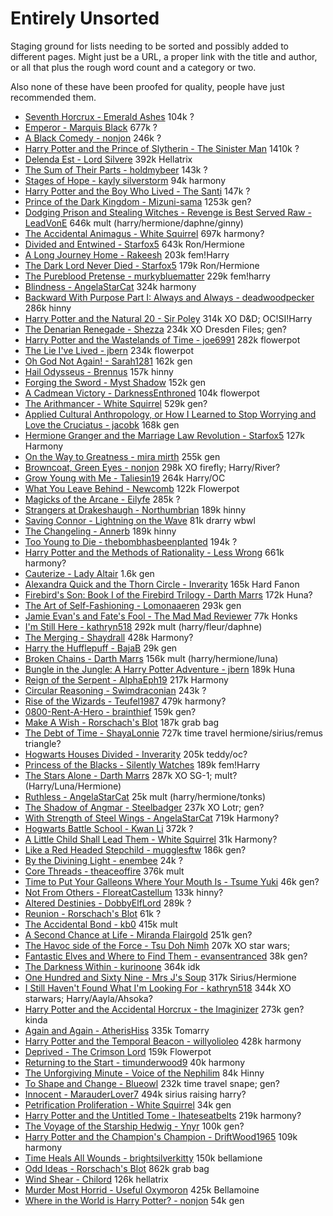 # Entirely Unsorted

Staging ground for lists needing to be sorted and possibly added to different pages.
Might just be a URL, a proper link with the title and author, or all that plus the rough word count and a category or two. 

Also none of these have been proofed for quality, people have just recommended them.


- [Seventh Horcrux - Emerald Ashes](https://www.fanfiction.net/s/10677106) 104k ?
- [Emperor - Marquis Black](https://www.fanfiction.net/s/5904185) 677k ?
- [A Black Comedy - nonjon](https://www.fanfiction.net/s/3401052) 246k ?
- [Harry Potter and the Prince of Slytherin - The Sinister Man](https://www.fanfiction.net/s/11191235) 1410k ?
- [Delenda Est - Lord Silvere](https://www.fanfiction.net/s/5511855) 392k Hellatrix
- [The Sum of Their Parts - holdmybeer](https://www.fanfiction.net/s/11858167) 143k ?
- [Stages of Hope - kayly silverstorm](https://www.fanfiction.net/s/6892925) 94k harmony
- [Harry Potter and the Boy Who Lived - The Santi](https://www.fanfiction.net/s/5353809) 147k ?
- [Prince of the Dark Kingdom - Mizuni-sama](https://www.fanfiction.net/s/3766574) 1253k gen?
- [Dodging Prison and Stealing Witches - Revenge is Best Served Raw - LeadVonE](https://www.fanfiction.net/s/11574569) 646k mult (harry/hermione/daphne/ginny)
- [The Accidental Animagus - White Squirrel](https://www.fanfiction.net/s/9863146) 697k harmony?
- [Divided and Entwined - Starfox5](https://www.fanfiction.net/s/11910994) 643k Ron/Hermione
- [A Long Journey Home - Rakeesh](https://www.fanfiction.net/s/9860311) 203k fem!Harry
- [The Dark Lord Never Died - Starfox5](https://www.fanfiction.net/s/11773877) 179k Ron/Hermione
- [The Pureblood Pretense - murkybluematter](https://www.fanfiction.net/s/7613196) 229k fem!harry
- [Blindness - AngelaStarCat](https://www.fanfiction.net/s/10937871) 324k harmony
- [Backward With Purpose Part I: Always and Always - deadwoodpecker](https://www.fanfiction.net/s/4101650) 286k hinny
- [Harry Potter and the Natural 20 - Sir Poley](https://www.fanfiction.net/s/8096183) 314k XO D&D; OC!SI!Harry
- [The Denarian Renegade - Shezza](https://www.fanfiction.net/s/3473224) 234k XO Dresden Files; gen?
- [Harry Potter and the Wastelands of Time - joe6991](https://www.fanfiction.net/s/4068153) 282k flowerpot
- [The Lie I've Lived - jbern](https://www.fanfiction.net/s/3384712) 234k flowerpot
- [Oh God Not Again! - Sarah1281](https://www.fanfiction.net/s/4536005) 162k  gen
- [Hail Odysseus - Brennus](https://www.fanfiction.net/s/10645463) 157k hinny
- [Forging the Sword - Myst Shadow](https://www.fanfiction.net/s/3557725) 152k gen
- [A Cadmean Victory - DarknessEnthroned](https://www.fanfiction.net/s/11446957) 104k flowerpot
- [The Arithmancer - White Squirrel](https://www.fanfiction.net/s/10070079) 529k gen?
- [Applied Cultural Anthropology, or How I Learned to Stop Worrying and Love the Cruciatus - jacobk](https://www.fanfiction.net/s/9238861) 168k gen
- [Hermione Granger and the Marriage Law Revolution - Starfox5](https://www.fanfiction.net/s/10595005) 127k Harmony
- [On the Way to Greatness - mira mirth](https://www.fanfiction.net/s/4745329) 255k gen
- [Browncoat, Green Eyes - nonjon](https://www.fanfiction.net/s/2857962) 298k XO firefly; Harry/River?
- [Grow Young with Me - Taliesin19](https://www.fanfiction.net/s/11111990) 264k Harry/OC
- [What You Leave Behind - Newcomb](https://www.fanfiction.net/s/10758358) 122k Flowerpot
- [Magicks of the Arcane - Eilyfe](https://www.fanfiction.net/s/8303194) 285k ?
- [Strangers at Drakeshaugh - Northumbrian](https://www.fanfiction.net/s/6331126) 189k hinny
- [Saving Connor - Lightning on the Wave](https://www.fanfiction.net/s/2580283) 81k drarry wbwl
- [The Changeling - Annerb](https://www.fanfiction.net/s/6919395) 189k hinny
- [Too Young to Die - thebombhasbeenplanted](https://www.fanfiction.net/s/9057950) 194k ?
- [Harry Potter and the Methods of Rationality - Less Wrong](https://www.fanfiction.net/s/5782108) 661k harmony?
- [Cauterize - Lady Altair](https://www.fanfiction.net/s/4152700) 1.6k gen
- [Alexandra Quick and the Thorn Circle - Inverarity](https://www.fanfiction.net/s/3964606) 165k Hard Fanon
- [Firebird's Son: Book I of the Firebird Trilogy - Darth Marrs](https://www.fanfiction.net/s/8629685) 172k Huna?
- [The Art of Self-Fashioning - Lomonaaeren](https://www.fanfiction.net/s/11585823) 293k gen
- [Jamie Evan's and Fate's Fool - The Mad Mad Reviewer](https://www.fanfiction.net/s/8175132) 77k Honks
- [I'm Still Here - kathryn518](https://www.fanfiction.net/s/9704180) 292k mult (harry/fleur/daphne)
- [The Merging - Shaydrall](https://www.fanfiction.net/s/9720211) 428k Harmony?
- [Harry the Hufflepuff - BajaB](https://www.fanfiction.net/s/6466185) 29k gen
- [Broken Chains - Darth Marrs](https://www.fanfiction.net/s/7718942) 156k mult (harry/hermione/luna)
- [Bungle in the Jungle: A Harry Potter Adventure - jbern](https://www.fanfiction.net/s/2889350) 189k Huna
- [Reign of the Serpent - AlphaEph19](https://www.fanfiction.net/s/9783012) 217k Harmony
- [Circular Reasoning - Swimdraconian](https://www.fanfiction.net/s/2680093) 243k ?
- [Rise of the Wizards - Teufel1987](https://www.fanfiction.net/s/6254783) 479k harmony?
- [0800-Rent-A-Hero - brainthief](https://www.fanfiction.net/s/11160991) 159k gen?
- [Make A Wish - Rorschach's Blot](https://www.fanfiction.net/s/2318355) 187k grab bag
- [The Debt of Time - ShayaLonnie](https://www.fanfiction.net/s/10772496) 727k time travel hermione/sirius/remus triangle?
- [Hogwarts Houses Divided - Inverarity](https://www.fanfiction.net/s/3979062) 205k teddy/oc?
- [Princess of the Blacks - Silently Watches](https://www.fanfiction.net/s/8233291) 189k fem!Harry
- [The Stars Alone - Darth Marrs](https://www.fanfiction.net/s/12040341) 287k XO SG-1; mult? (Harry/Luna/Hermione)
- [Ruthless - AngelaStarCat](https://www.fanfiction.net/s/10493620) 25k mult (harry/hermione/tonks)
- [The Shadow of Angmar - Steelbadger](https://www.fanfiction.net/s/11115934) 237k XO Lotr; gen?
- [With Strength of Steel Wings - AngelaStarCat](https://www.fanfiction.net/s/9036071) 719k Harmony?
- [Hogwarts Battle School - Kwan Li](https://www.fanfiction.net/s/8379655) 372k ?
- [A Little Child Shall Lead Them - White Squirrel](https://www.fanfiction.net/s/10871795) 31k Harmony?
- [Like a Red Headed Stepchild - mugglesftw](https://www.fanfiction.net/s/12382425) 186k gen?
- [By the Divining Light - enembee](https://www.fanfiction.net/s/5201703) 24k ?
- [Core Threads - theaceoffire](https://www.fanfiction.net/s/10136172) 376k mult
- [Time to Put Your Galleons Where Your Mouth Is - Tsume Yuki](https://www.fanfiction.net/s/10610076) 46k gen?
- [Not From Others - FloreatCastellum](https://www.fanfiction.net/s/11419408) 133k hinny?
- [Altered Destinies - DobbyElfLord](https://www.fanfiction.net/s/3155057) 289k ?
- [Reunion - Rorschach's Blot](https://www.fanfiction.net/s/4655545) 61k ?
- [The Accidental Bond - kb0](https://www.fanfiction.net/s/5604382) 415k mult
- [A Second Chance at Life - Miranda Flairgold](https://www.fanfiction.net/s/2488754) 251k gen?
- [The Havoc side of the Force - Tsu Doh Nimh](https://www.fanfiction.net/s/8501689) 207k XO star wars; 
- [Fantastic Elves and Where to Find Them - evansentranced](https://www.fanfiction.net/s/8197451) 38k gen?
- [The Darkness Within - kurinoone](https://www.fanfiction.net/s/2913149) 364k idk
- [One Hundred and Sixty Nine - Mrs J's Soup](https://www.fanfiction.net/s/8581093) 317k Sirius/Hermione
- [I Still Haven't Found What I'm Looking For - kathryn518](https://www.fanfiction.net/s/11157943) 344k XO starwars; Harry/Aayla/Ahsoka?
- [Harry Potter and the Accidental Horcrux - the Imaginizer](https://www.fanfiction.net/s/11762850) 273k gen? kinda
- [Again and Again - AtherisHiss](https://www.fanfiction.net/s/8149841) 335k Tomarry
- [Harry Potter and the Temporal Beacon - willyolioleo](https://www.fanfiction.net/s/6517567) 428k harmony
- [Deprived - The Crimson Lord](https://www.fanfiction.net/s/7402590) 159k Flowerpot
- [Returning to the Start - timunderwood9](https://www.fanfiction.net/s/10687059) 40k harmony
- [The Unforgiving Minute - Voice of the Nephilim](https://www.fanfiction.net/s/6256154) 84k Hinny
- [To Shape and Change - Blueowl](https://www.fanfiction.net/s/6413108) 232k time travel snape; gen?
- [Innocent - MarauderLover7](https://www.fanfiction.net/s/9469064) 494k sirius raising harry?
- [Petrification Proliferation - White Squirrel](https://www.fanfiction.net/s/11265467) 34k gen
- [Harry Potter and the Untitled Tome - Ihateseatbelts](https://www.fanfiction.net/s/10210053) 219k harmony?
- [The Voyage of the Starship Hedwig - Ynyr](https://www.fanfiction.net/s/7135971) 100k gen?
- [Harry Potter and the Champion's Champion - DriftWood1965](https://www.fanfiction.net/s/5483280) 109k harmony
- [Time Heals All Wounds - brightsilverkitty](https://www.fanfiction.net/s/7410369) 150k bellamione
- [Odd Ideas - Rorschach's Blot](https://www.fanfiction.net/s/2565609) 862k grab bag
- [Wind Shear - Chilord](https://www.fanfiction.net/s/12511998) 126k hellatrix
- [Murder Most Horrid - Useful Oxymoron](https://www.fanfiction.net/s/10099028) 425k Bellamoine
- [Where in the World is Harry Potter? - nonjon](https://www.fanfiction.net/s/2354771) 54k gen
